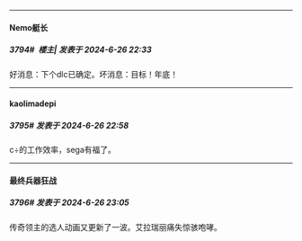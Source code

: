 ﻿
*****

####  Nemo艇长  
##### 3794#         楼主| 发表于 2024-6-26 22:33

好消息：下个dlc已确定。坏消息：目标！年底！


*****

####  kaolimadepi  
##### 3795#       发表于 2024-6-26 22:58

c÷的工作效率，sega有福了。


*****

####  最终兵器狂战  
##### 3796#       发表于 2024-6-26 23:05

传奇领主的选人动画又更新了一波。艾拉瑞丽痛失惊骇咆哮。

